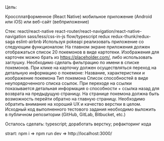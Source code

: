 Цель:

Кроссплатформенное (React Native) мобильное приложение (Android или iOS) или веб-сайт (вебприложение) 

Стек:
react/react-native
react-router/react-navigation/react-native-navigation
sass/less/css-in-js
flow/typescript
redux
redux-thunk/redux-saga
eslint-airbnb Используя pokeapi реализовать приложение со следующим функционалом:
На главном экране приложения должен отображаться список 20 покемонов в виде картотеки. Изображения для карточек можно брать из https://placeholder.com/, либо использовать заглушку.
Необходимо сделать фильтрацию по имени в списке покемонов.
При клике на карточку должен осуществляться переход на детальную информацию о покемоне: Название, характеристики и изображение покемона Тип покемона Список способностей в виде неупорядоченного списка ссылок. При переходе на ссылки показывается детальная информация о способности + ссылка назад для возврата на предыдущую страницу.
На странице покемона должна быть возможность перейти обратно на главную страницу.
Необходимо обратить внимание на хороший UX и качество верстки в целом. Исходный код выполненного тестового задания необходимо выложить в публичном репозитории (GitHub, GitLab, Bitbucket, etc.)

Осталось сделать:
typescript;
доработать верстку;
рефакторинг кода

strart:
npm i => npm run dev => http://localhost:3000/
